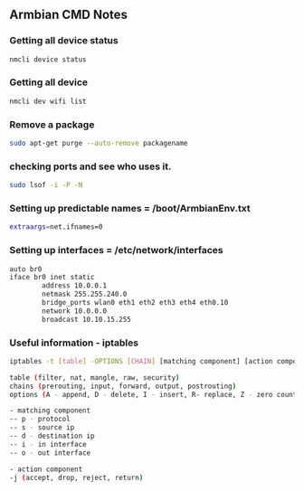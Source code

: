 ## Armbian CMD Notes

### Getting all device status
```bash
nmcli device status
```

### Getting all device
```bash
nmcli dev wifi list
```

### Remove a package
```bash
sudo apt-get purge --auto-remove packagename
```

### checking ports and see who uses it.
```bash
sudo lsof -i -P -N
```

### Setting up predictable names = /boot/ArmbianEnv.txt
```bash
extraargs=net.ifnames=0
```

### Setting up interfaces = /etc/network/interfaces
```bash
auto br0
iface br0 inet static
        address 10.0.0.1
        netmask 255.255.240.0
        bridge_ports wlan0 eth1 eth2 eth3 eth4 eth0.10
        network 10.0.0.0
        broadcast 10.10.15.255

```
### Useful information - iptables
```bash
iptables -t [table] -OPTIONS [CHAIN] [matching component] [action component]

table (filter, nat, mangle, raw, security)
chains (prerouting, input, forward, output, postrouting)
options (A - append, D - delete, I - insert, R- replace, Z - zero counters, L-list, P  - policy, E - renamte, F - flush, N - new user defined chain, X - delete chain)

- matching component
-- p - protocol
-- s - source ip
-- d - destination ip
-- i - in interface
-- o - out interface

- action component
-j (accept, drop, reject, return)

```


